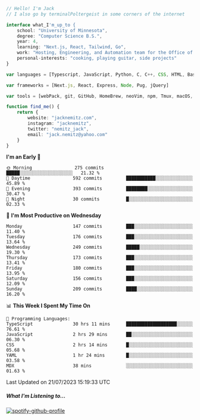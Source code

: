 ```typescript
// Hello! I'm Jack
// I also go by terminalPoltergeist in some corners of the internet

interface what_I'm_up_to {
    school: "University of Minnesota",
    degree: "Computer Science B.S.",
    year: 4,
    learning: "Next.js, React, Tailwind, Go",
    work: "Hosting, Engineering, and Automation team for the Office of Information Technology at UMN",
    personal-interests: "cooking, playing guitar, side projects"
}

var languages = [Typescript, JavaScript, Python, C, C++, CSS, HTML, Bash, VimScript]

var frameworks = [Next.js, React, Express, Node, Pug, jQuery]

var tools = [webPack, git, GitHub, HomeBrew, neoVim, npm, Tmux, macOS, Ubuntu, Docker, Nginx, Cloudflare, DigitalOcean]

function find_me() {
    return {
        website: "jacknemitz.com",
        instagram: "jacknemitz",
        twitter: "nemitz_jack",
        email: "jack.nemitz@yahoo.com"
    }
}
```

<!--START_SECTION:waka-->
**I'm an Early 🐤** 

```text
🌞 Morning                275 commits         █████░░░░░░░░░░░░░░░░░░░░   21.32 % 
🌆 Daytime                592 commits         ███████████░░░░░░░░░░░░░░   45.89 % 
🌃 Evening                393 commits         ████████░░░░░░░░░░░░░░░░░   30.47 % 
🌙 Night                  30 commits          █░░░░░░░░░░░░░░░░░░░░░░░░   02.33 % 
```
📅 **I'm Most Productive on Wednesday** 

```text
Monday                   147 commits         ███░░░░░░░░░░░░░░░░░░░░░░   11.40 % 
Tuesday                  176 commits         ███░░░░░░░░░░░░░░░░░░░░░░   13.64 % 
Wednesday                249 commits         █████░░░░░░░░░░░░░░░░░░░░   19.30 % 
Thursday                 173 commits         ███░░░░░░░░░░░░░░░░░░░░░░   13.41 % 
Friday                   180 commits         ███░░░░░░░░░░░░░░░░░░░░░░   13.95 % 
Saturday                 156 commits         ███░░░░░░░░░░░░░░░░░░░░░░   12.09 % 
Sunday                   209 commits         ████░░░░░░░░░░░░░░░░░░░░░   16.20 % 
```


📊 **This Week I Spent My Time On** 

```text
💬 Programming Languages: 
TypeScript               30 hrs 11 mins      ███████████████████░░░░░░   76.61 % 
JavaScript               2 hrs 29 mins       ██░░░░░░░░░░░░░░░░░░░░░░░   06.30 % 
CSS                      2 hrs 14 mins       █░░░░░░░░░░░░░░░░░░░░░░░░   05.68 % 
YAML                     1 hr 24 mins        █░░░░░░░░░░░░░░░░░░░░░░░░   03.58 % 
MDX                      38 mins             ░░░░░░░░░░░░░░░░░░░░░░░░░   01.63 % 
```


 Last Updated on 21/07/2023 15:19:33 UTC
<!--END_SECTION:waka-->

##### What I'm Listening to...

[![spotify-github-profile](https://spotify-github-profile.vercel.app/api/view?uid=jack.nemitz&cover_image=true&show_offline=true&bar_color=53b14f&bar_color_cover=false&background_color=121212FF)](https://spotify-github-profile.vercel.app/api/view?uid=jack.nemitz&redirect=true)


